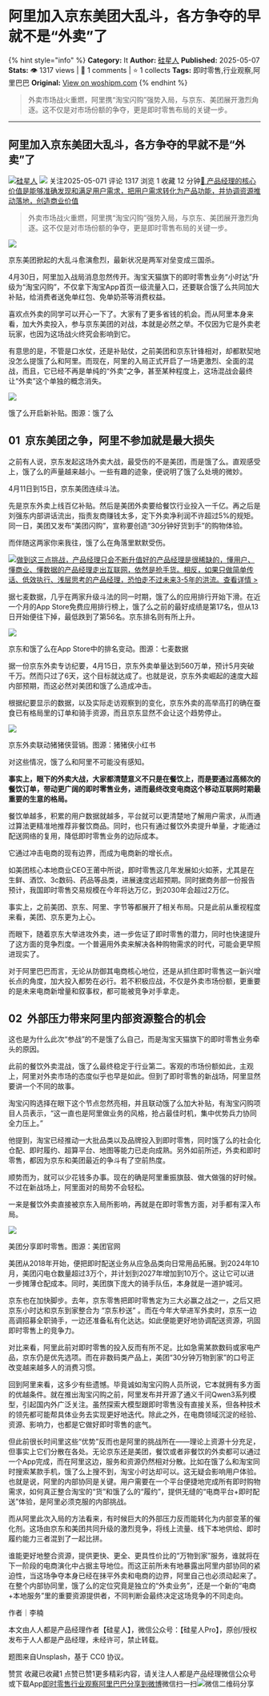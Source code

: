 # 阿里加入京东美团大乱斗，各方争夺的早就不是“外卖”了
{% hint style="info" %}
**Category:** It
**Author:** [硅星人](https://www.woshipm.com/u/1270617)
**Published:** 2025-05-07  
**Stats:** 👁️ 1317 views | 💬 1 comments | ⭐ 1 collects
**Tags:** 即时零售,行业观察,阿里巴巴
**Original:** [View on woshipm.com](https://www.woshipm.com/it/6213458.html)
{% endhint %}
> 外卖市场战火重燃，阿里携“淘宝闪购”强势入局，与京东、美团展开激烈角逐。这不仅是对市场份额的争夺，更是即时零售布局的关键一步。

---

## 阿里加入京东美团大乱斗，各方争夺的早就不是“外卖”了

[![](https://static.woshipm.com/pmadmin_avatar_20231007151843_7700.jpg?imageView2/1/w/72/h/72/q/100)](https://www.woshipm.com/u/1270617)[硅星人](https://www.woshipm.com/u/1270617) ![](https://static.woshipm.com/tag/1122_1@2x.png) 关注2025-05-071 评论 1317 浏览 1 收藏 12 分钟[🔗 产品经理的核心价值是能够准确发现和满足用户需求，把用户需求转化为产品功能，并协调资源推动落地，创造商业价值](https://ke.qidianla.com/courses/90pm)

> 外卖市场战火重燃，阿里携“淘宝闪购”强势入局，与京东、美团展开激烈角逐。这不仅是对市场份额的争夺，更是即时零售布局的关键一步。

![](https://image.woshipm.com/2024/07/21/1112f876-475d-11ef-80e1-00163e142b65.png)

京东美团掀起的大乱斗愈演愈烈，最新状况是两军对垒变成三国杀。

4月30日，阿里加入战局消息忽然传开。淘宝天猫旗下的即时零售业务“小时达”升级为“淘宝闪购”，不仅拿下淘宝App首页一级流量入口，还要联合饿了么共同加大补贴，给消费者送免单红包、免单奶茶等消费权益。

喜欢点外卖的同学可以开心一下了。大家有了更多省钱的机会。而从阿里本身来看，加大外卖投入，参与京东美团的对战，本就是必然之举。不仅因为它是外卖老玩家，也因为这场战火终究会影响到它。

有意思的是，不管是口水仗，还是补贴仗，之前美团和京东针锋相对，却都默契地没怎么提饿了么和阿里。而现在，阿里的入局正式开启了一场更激烈、全面的混战，而且，它已经不再是单纯的“外卖”之争，甚至某种程度上，这场混战会最终让“外卖”这个单独的概念消失。

![](https://image.woshipm.com/2025/05/06/0d216716-2a51-11f0-892e-00163e09d72f.png)

饿了么开启新补贴。图源：饿了么

## 01  京东美团之争，阿里不参加就是最大损失

之前有人说，京东发起这场外卖大战，最受伤的不是美团，而是饿了么。直观感受上，饿了么的声量越来越小。一些有趣的迹象，便说明了饿了么处境的微妙。

4月11日到15日，京东美团连续斗法。

先是京东外卖上线百亿补贴。然后是美团外卖要给餐饮行业投入一千亿。再之后是刘强东内部讲话流出，指责友商赚钱太多，定下外卖净利润不许超过5%的规矩。同一日，美团又发布“美团闪购”，宣称要创造“30分钟好货到手”的购物体验。

而伴随这两家你来我往，饿了么在角落里默默受伤。

[![](https://image.woshipm.com/2023/07/27/1788a218-2c7f-11ee-b91f-00163e0b5ff3.png)做到这三点挑战，产品经理只会不断升值好的产品经理是很稀缺的，懂用户、懂商业、懂数据的产品经理走出互联网，依然是抢手货。相反，如果只做简单传话、低效执行、浅层思考的产品经理，恐怕走不过未来3-5年的洪流。查看详情 >](https://ke.qidianla.com/courses/bcpm)

据七麦数据，几乎在两家升级斗法的同一时期，饿了么的应用排行开始下滑。在近一个月的App Store免费应用排行榜上，饿了么之前的最好成绩是第17名，但从13日开始便往下掉，最低跌到了第56名。京东排名则有所上升。

![](https://image.woshipm.com/2025/05/06/0dffe3d8-2a51-11f0-892e-00163e09d72f.png)

京东和饿了么在App Store中的排名变动。图源：七麦数据

据一份京东外卖专访纪要，4月15日，京东外卖单量达到560万单，预计5月突破千万。然而只过了6天，这个目标就达成了。也就是说，京东外卖崛起的速度大超内部预期，而这必然对美团和饿了么造成冲击。

根据纪要显示的数据，以及实际走访观察到的变化，京东外卖的高举高打的确在蚕食已有格局里的订单和骑手资源，而且京东显然不会让这个趋势停止。

![](https://image.woshipm.com/2025/05/06/0ebef2fa-2a51-11f0-892e-00163e09d72f.png)

京东外卖联动猪猪侠营销。图源：猪猪侠小红书

对这些情况，饿了么和阿里不可能没有感知。

**事实上，眼下的外卖大战，大家都清楚意义不只是在餐饮上，而是要通过高频次的餐饮订单，带动更广阔的即时零售业务，进而最终改变电商这个移动互联网时期最重要的生意的格局。**

餐饮单越多，积累的用户数据就越多，平台就可以更清楚地了解用户需求，从而通过算法更精准地推荐非餐饮商品。同时，也只有通过餐饮外卖提升单量，才能通过配送网络的复用，降低即时零售业务的边际成本。

它通过冲击电商的现有边界，而成为电商新的增长点。

如美团核心本地商业CEO王莆中所说，即时零售这几年发展如火如荼，尤其是在生鲜、酒饮、3c数码、药品等品类，进展速度远超预期。同时据商务部一份报告预计，我国即时零售交易规模在今年将达万亿，到2030年会超过2万亿。

事实上，之前美团、京东、阿里、字节等都展开了相关布局。只是此前从重视程度来看，美团、京东更为上心。

而眼下，随着京东大举进攻外卖，进一步佐证了即时零售的潜力，同时也快速提升了这方面的竞争烈度。一个普遍用外卖来解决各种购物需求的时代，可能会更早照进现实了。

对于阿里巴巴而言，无论从防御其电商核心地位，还是从抓住即时零售这一新兴增长点的角度，加大投入都势在必行。若不积极应战，不仅是外卖市场份额，更重要的是未来电商新增量和叙事权，都可能被竞争对手拿走。

## 02  外部压力带来阿里内部资源整合的机会

这也是为什么此次“参战”的不是饿了么自己，而是淘宝天猫旗下的即时零售业务牵头的原因。

此前的餐饮外卖混战，饿了么最终稳定于行业第二。客观的市场份额如此，主观上，阿里对外卖市场的态度似乎也早是如此。但到了即时零售的新战场，阿里显然要讲一个不同的故事。

淘宝闪购选择在眼下这个节点忽然亮相，并且联动饿了么加大补贴，有淘宝闪购项目人员表示，“这一直也是阿里做业务的风格，抢占最佳时机，集中优势兵力协同全力压上。”

他提到，淘宝已经推动一大批品类以及品牌投入到即时零售，同时饿了么的社会化仓配、即时履约、超算平台、地图等能力已走向成熟。另外如前所述，外卖和即时零售，都因为京东和美团最近的争斗有了空前热度。

顺势而为，就可以少花钱多办事。现在的确是阿里重振旗鼓、做大做强的好时候。不过在新战场上，阿里面对的局势不会轻松。

一来是餐饮外卖直接被京东入局所影响，再就是在即时零售方面，对手都有深入布局。

![](https://image.woshipm.com/2025/05/06/0fa26d00-2a51-11f0-892e-00163e09d72f.png)

美团分享即时零售。图源：美团官网

美团从2018年开始，便把即时配送业务从应急品类向日常用品拓展。到2024年10月，美团闪电仓数量超过3万个，并计划到2027年增加到10万个。这让它可以进一步摊薄仓配成本。同时，美团旗下庞大的骑手队伍，本身就是一道护城河。

京东也在加快脚步。去年，京东零售把即时零售定为三大必赢之战之一，之后又把京东小时达和京东到家整合为 “京东秒送” 。而在今年大举进军外卖时，京东一边高调招募全职骑手，一边还准备私有化达达。如此便能更好地协调配送资源，巩固即时零售上的竞争力。

对比来看，阿里此前对即时零售的投入反而有所不足。比如急需某款数码或家电产品，京东仍是优先选项。而在非数码类产品上，美团“30分钟万物到家”的口号正改变越来越多人的消费习惯。

回到阿里来看，这多少有些遗憾。毕竟诚如淘宝闪购人员所说，它本就拥有多方面的优越条件。就在推出淘宝闪购之前，阿里发布并开源了通义千问Qwen3系列模型，引起国内外广泛关注。虽然探索大模型跟即时零售没有直接关系，但各种技术的领先都可能帮具体业务去实现更好地迭代。除此之外，在电商领域沉淀的经验、资源、影响力，也都是它做好即时零售的底气。

但此前很长时间里这些“优势”反而也是阿里的挑战所在——理论上资源十分充足，但事实上它们分散在各处。无论京东还是美团，餐饮或者非餐饮的外卖都可以通过一个App完成，而在阿里这边，服务和资源仍然相对分散。比如在饿了么和淘宝同时搜索某款手机，饿了么上搜不到，淘宝小时达却可以。这无疑会影响用户体验。也就是说，阿里的内部协同是关键。用户需要在一个平台便捷地完成所有即时购物需求，如何真正整合淘宝的“货”和饿了么的“履约”，提供无缝的“电商平台+即时配送”体验，是阿里必须克服的内部挑战。

而从阿里此次入局的方法看来，有时候巨大的外部压力反而能转化为内部变革的催化剂。这场由京东和美团共同升级的激烈竞争，将线上流量、线下本地供给、即时履约能力三者混到了一起比拼。

谁能更好地整合资源，提供更快、更全、更具性价比的“万物到家”服务，谁就将在下一阶段的电商演化中占据主导地位。而这正前所未有地暴露出阿里内部协同的紧迫性，当这场争夺本身已经在抹平外卖和电商的边界，阿里自己也必须动起来了。在整个内部协同里，饿了么的定位究竟是独立的“外卖业务”，还是一个新的“电商+本地服务”里的重要资源提供者，不同判断会最终决定这场竞争的不同走向。

作者｜李楠

本文由人人都是产品经理作者【硅星人】，微信公众号：【硅星人Pro】，原创/授权 发布于人人都是产品经理，未经许可，禁止转载。

题图来自Unsplash，基于 CC0 协议。

赞赏 收藏已收藏1 点赞已赞1更多精彩内容，请关注人人都是产品经理微信公众号或下载App[即时零售](https://www.woshipm.com/tag/%e5%8d%b3%e6%97%b6%e9%9b%b6%e5%94%ae)[行业观察](https://www.woshipm.com/tag/%e8%a1%8c%e4%b8%9a%e8%a7%82%e5%af%9f)[阿里巴巴](https://www.woshipm.com/tag/%e9%98%bf%e9%87%8c%e5%b7%b4%e5%b7%b4)[分享到微博](https://service.weibo.com/share/share.php?appkey=2775287854&title=阿里加入京东美团大乱斗，各方争夺的早就不是“外卖”了&url=https://www.woshipm.com/it/6213458.html&pic=https://image.woshipm.com/2024/07/21/1112f876-475d-11ef-80e1-00163e142b65.png)微信扫一扫![微信二维码](https://api.pwmqr.com/qrcode/create/?url=https://www.woshipm.com/it/6213458.html)分享